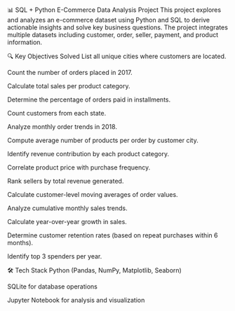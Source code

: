 📊 SQL + Python E-Commerce Data Analysis Project
This project explores and analyzes an e-commerce dataset using Python and SQL to derive actionable insights and solve key business questions. The project integrates multiple datasets including customer, order, seller, payment, and product information.

🔍 Key Objectives Solved
List all unique cities where customers are located.

Count the number of orders placed in 2017.

Calculate total sales per product category.

Determine the percentage of orders paid in installments.

Count customers from each state.

Analyze monthly order trends in 2018.

Compute average number of products per order by customer city.

Identify revenue contribution by each product category.

Correlate product price with purchase frequency.

Rank sellers by total revenue generated.

Calculate customer-level moving averages of order values.

Analyze cumulative monthly sales trends.

Calculate year-over-year growth in sales.

Determine customer retention rates (based on repeat purchases within 6 months).

Identify top 3 spenders per year.

🛠️ Tech Stack
Python (Pandas, NumPy, Matplotlib, Seaborn)

SQLite for database operations

Jupyter Notebook for analysis and visualization
